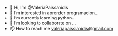 - 👋 Hi, I’m @ValeriaPaissanidis
- 👀 I’m interested in  aprender programacion...
- 🌱 I’m currently learning python... 
- 💞️ I’m looking to collaborate on ...   
- 📫 How to reach me  valeriapaissianidis@gmail.com
<!---
ValeriaPaissanidis/ValeriaPaissanidis is a ✨ special ✨ repository because its `README.md` (this file) appears on your GitHub profile.
You can click the Preview link to take a look at your changes.
--->
